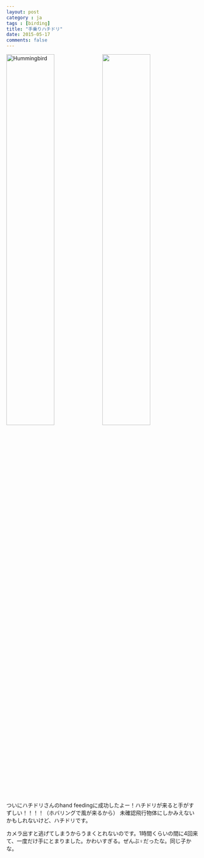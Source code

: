 ```yaml
---
layout: post
category : ja
tags : [birding]
title: "手乗りハチドリ"
date: 2015-05-17
comments: false
---
```


<div><img src="https://lh3.googleusercontent.com/-PxjUmv4Ec3E/VVlVXWBJ_hI/AAAAAAACu_I/T_Dw2gsnAmc/s512-Ic42/15%252520-%2525202.jpg" alt="Hummingbird" width="50%"><img src="https://lh3.googleusercontent.com/-oBFJYwMNT4E/VVlVXbNPbkI/AAAAAAACu-0/3SsO4EM5KH0/s512-Ic42/15%252520-%2525201.jpg" alt="" width="50%"></div>

ついにハチドリさんのhand feedingに成功したよー！ハチドリが来ると手がすずしい！！！！（ホバリングで風が来るから）
未確認飛行物体にしかみえないかもしれないけど、ハチドリです。

カメラ出すと逃げてしまうからうまくとれないのです。1時間くらいの間に4回来て、一度だけ手にとまりました。かわいすぎる。ぜんぶ♀だったな。同じ子かな。